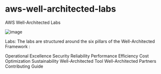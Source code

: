 # aws-well-architected-labs
AWS Well-Architected Labs


![image](https://user-images.githubusercontent.com/44205190/154272587-6a661172-0609-4613-b64f-47d2c35e4065.png)


Labs:
The labs are structured around the six pillars of the Well-Architected Framework :

Operational Excellence
Security
Reliability
Performance Efficiency
Cost Optimization
Sustainability
Well-Architected Tool
Well-Architected Partners
Contributing Guide
